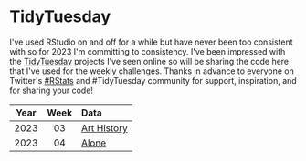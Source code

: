 # TidyTuesday

I've used RStudio on and off for a while but have never been too consistent with so for 2023 I'm committing to consistency. 
I've been impressed with the [TidyTuesday](https://github.com/rfordatascience/tidytuesday) projects I've seen online so will be sharing the code here that I've used for the weekly challenges.
Thanks in advance to everyone on Twitter's [#RStats](https://twitter.com/hashtag/RStats) and #TidyTuesday community for support, inspiration, and for sharing your code!  

| Year | Week | Data |
| :---: | :---: | :--- | 
2023 | 03 | [Art History](https://github.com/tangandhara/TidyTuesday/blob/main/2023_Week03_ArtHistory.R)
2023 | 04 | [Alone](https://github.com/tangandhara/TidyTuesday/blob/main/Alone.R)